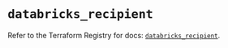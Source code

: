 # `databricks_recipient`

Refer to the Terraform Registry for docs: [`databricks_recipient`](https://registry.terraform.io/providers/databricks/databricks/1.83.0/docs/resources/recipient).
